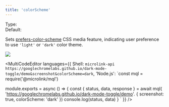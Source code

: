 ```yaml
---
title: 'colorScheme'
--- 
```


Type: <Type children='<string>'/><br/>
Default: <Type children='no-preference'/>

Sets [prefers-color-scheme](https://developer.mozilla.org/en-US/docs/Web/CSS/@media/prefers-color-scheme) CSS media feature, indicating user preference to use `'light'` or `'dark'` color theme.

![](https://i.imgur.com/ZnxQnkB.png)

<MultiCodeEditor languages={{
  Shell: `microlink-api https://googlechromelabs.github.io/dark-mode-toggle/demo&screenshot&colorScheme=dark`,
  'Node.js': `const mql = require('@microlink/mql')
 
module.exports = async () => {
  const { status, data, response } = await mql(
    'https://googlechromelabs.github.io/dark-mode-toggle/demo'. { 
      screenshot: true,
      colorScheme: 'dark'
  })
  console.log(status, data)
}
  `
  }} 
/>
